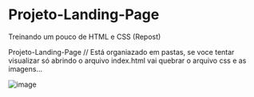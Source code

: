 # Projeto-Landing-Page
Treinando um pouco de HTML e CSS (Repost)

Projeto-Landing-Page // Está organiazado em pastas, se voce tentar visualizar só abrindo o arquivo index.html vai quebrar o arquivo css e as imagens...

![image](https://user-images.githubusercontent.com/103008789/197344330-faa26c8d-391a-4b92-9728-e151a9fbc6e6.png)


